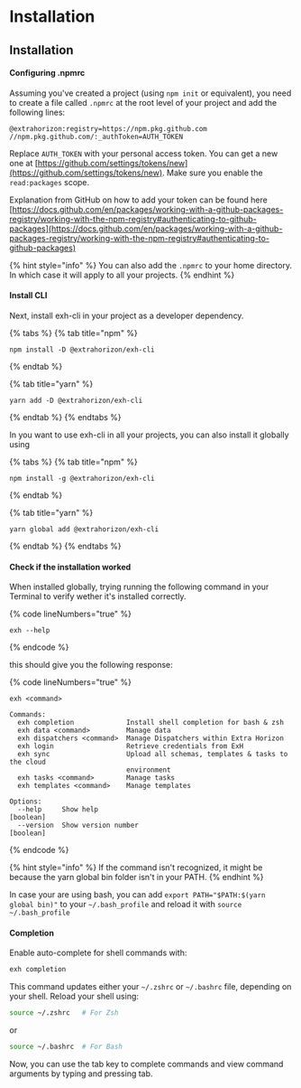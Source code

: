# Installation

## Installation <a href="#installation" id="installation"></a>

#### Configuring .npmrc

Assuming you've created a project (using `npm init` or equivalent), you need to create a file called `.npmrc` at the root level of your project and add the following lines:

```
@extrahorizon:registry=https://npm.pkg.github.com
//npm.pkg.github.com/:_authToken=AUTH_TOKEN
```

Replace `AUTH_TOKEN` with your personal access token. You can get a new one at [https://github.com/settings/tokens/new](https://github.com/settings/tokens/new). Make sure you enable the `read:packages` scope.

Explanation from GitHub on how to add your token can be found here [https://docs.github.com/en/packages/working-with-a-github-packages-registry/working-with-the-npm-registry#authenticating-to-github-packages](https://docs.github.com/en/packages/working-with-a-github-packages-registry/working-with-the-npm-registry#authenticating-to-github-packages)

{% hint style="info" %}
You can also add the `.npmrc` to your home directory. In which case it will apply to all your projects.
{% endhint %}

#### Install CLI

Next, install exh-cli in your project as a developer dependency.

{% tabs %}
{% tab title="npm" %}
```
npm install -D @extrahorizon/exh-cli
```
{% endtab %}

{% tab title="yarn" %}
```
yarn add -D @extrahorizon/exh-cli
```
{% endtab %}
{% endtabs %}

In you want to use exh-cli in all your projects, you can also install it globally using

{% tabs %}
{% tab title="npm" %}
```
npm install -g @extrahorizon/exh-cli
```
{% endtab %}

{% tab title="yarn" %}
```
yarn global add @extrahorizon/exh-cli
```
{% endtab %}
{% endtabs %}

#### Check if the installation worked

When installed globally, trying running the following command in your Terminal to verify wether it's installed correctly.

{% code lineNumbers="true" %}
```
exh --help 
```
{% endcode %}

this should give you the following response:

{% code lineNumbers="true" %}
```
exh <command>

Commands:
  exh completion             Install shell completion for bash & zsh
  exh data <command>         Manage data
  exh dispatchers <command>  Manage Dispatchers within Extra Horizon
  exh login                  Retrieve credentials from ExH
  exh sync                   Upload all schemas, templates & tasks to the cloud
                             environment
  exh tasks <command>        Manage tasks
  exh templates <command>    Manage templates

Options:
  --help     Show help                                                 [boolean]
  --version  Show version number                                       [boolean]
```
{% endcode %}

{% hint style="info" %}
If the command isn't recognized, it might be because the yarn global bin folder isn't in your PATH.
{% endhint %}

In case your are using bash, you can add `export PATH="$PATH:$(yarn global bin)"` to your `~/.bash_profile` and reload it with `source ~/.bash_profile`

#### Completion

Enable auto-complete for shell commands with:

```bash
exh completion
```

This command updates either your `~/.zshrc` or `~/.bashrc` file, depending on your shell. Reload your shell using:

```bash
source ~/.zshrc   # For Zsh
```

or

```bash
source ~/.bashrc  # For Bash
```

Now, you can use the tab key to complete commands and view command arguments by typing and pressing tab.
